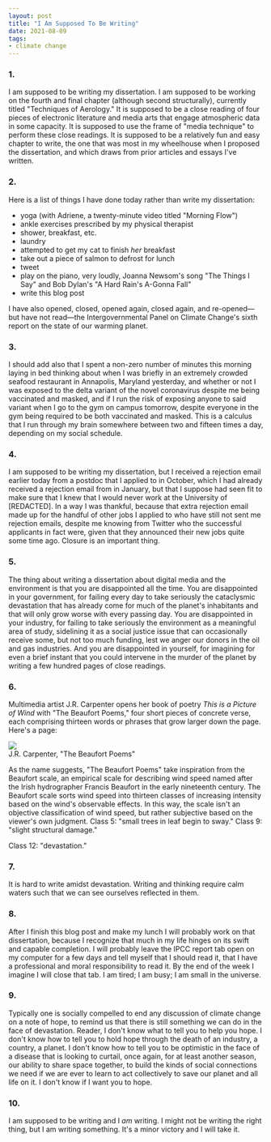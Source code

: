 ```yaml
---
layout: post
title: "I Am Supposed To Be Writing"
date: 2021-08-09
tags:
- climate change
---
```


### 1. 

I am supposed to be writing my dissertation. I am supposed to be working on the fourth and final chapter (although second structurally), currently titled "Techniques of Aerology." It is supposed to be a close reading of four pieces of electronic literature and media arts that engage atmospheric data in some capacity. It is supposed to use the frame of "media technique" to perform these close readings. It is supposed to be a relatively fun and easy chapter to write, the one that was most in my wheelhouse when I proposed the dissertation, and which draws from prior articles and essays I've written. 

<!--more-->

### 2. 

Here is a list of things I have done today rather than write my dissertation: 

- yoga (with Adriene, a twenty-minute video titled "Morning Flow")
- ankle exercises prescribed by my physical therapist
- shower, breakfast, etc. 
- laundry
- attempted to get my cat to finish *her* breakfast
- take out a piece of salmon to defrost for lunch
- tweet
- play on the piano, very loudly, Joanna Newsom's song "The Things I Say" and Bob Dylan's "A Hard Rain's A-Gonna Fall"
- write this blog post

I have also opened, closed, opened again, closed again, and re-opened—but have not read—the Intergovernmental Panel on Climate Change's sixth report on the state of our warming planet. 

### 3. 

I should add also that I spent a non-zero number of minutes this morning laying in bed thinking about when I was briefly in an extremely crowded seafood restaurant in Annapolis, Maryland yesterday, and whether or not I was exposed to the delta variant of the novel coronavirus despite me being vaccinated and masked, and if I run the risk of exposing anyone to said variant when I go to the gym on campus tomorrow, despite everyone in the gym being required to be both vaccinated and masked. This is a calculus that I run through my brain somewhere between two and fifteen times a day, depending on my social schedule. 

### 4. 

I am supposed to be writing my dissertation, but I received a rejection email earlier today from a postdoc that I applied to in October, which I had already received a rejection email from in January, but that I suppose had seen fit to make sure that I knew that I would never work at the University of [REDACTED]. In a way I was thankful, because that extra rejection email made up for the handful of other jobs I applied to who have still not sent me rejection emails, despite me knowing from Twitter who the successful applicants in fact were, given that they announced their new jobs quite some time ago. Closure is an important thing.

### 5. 

The thing about writing a dissertation about digital media and the environment is that you are disappointed all the time. You are disappointed in your government, for failing every day to take seriously the cataclysmic devastation that has already come for much of the planet's inhabitants and that will only grow worse with every passing day. You are disappointed in your industry, for failing to take seriously the environment as a meaningful area of study, sidelining it as a social justice issue that can occasionally receive some, but not too much funding, lest we anger our donors in the oil and gas industries. And you are disappointed in yourself, for imagining for even a brief instant that you could intervene in the murder of the planet by writing a few hundred pages of close readings. 

### 6. 

Multimedia artist J.R. Carpenter opens her book of poetry *This is a Picture of Wind* with "The Beaufort Poems," four short pieces of concrete verse, each comprising thirteen words or phrases that grow larger down the page. Here's a page: 

<img src="/img/ipcc-day-1.jpg" class="figure"/>
<div class="caption">J.R. Carpenter, "The Beaufort Poems"</div>

As the name suggests, "The Beaufort Poems" take inspiration from the Beaufort scale, an empirical scale for describing wind speed named after the Irish hydrographer Francis Beaufort in the early nineteenth century. The Beaufort scale sorts wind speed into thirteen classes of increasing intensity based on the wind's observable effects. In this way, the scale isn't an objective classification of wind speed, but rather subjective based on the viewer's own judgment. Class 5: "small trees in leaf begin to sway." Class 9: "slight structural damage." 

Class 12: "devastation." 

### 7. 

It is hard to write amidst devastation. Writing and thinking require calm waters such that we can see ourselves reflected in them.

### 8. 

After I finish this blog post and make my lunch I will probably work on that dissertation, because I recognize that much in my life hinges on its swift and capable completion. I will probably leave the IPCC report tab open on my computer for a few days and tell myself that I should read it, that I have a professional and moral responsibility to read it. By the end of the week I imagine I will close that tab. I am tired; I am busy; I am small in the universe. 

### 9. 

Typically one is socially compelled to end any discussion of climate change on a note of hope, to remind us that there is still something we can do in the face of devastation. Reader, I don't know what to tell you to help you hope. I don't know how to tell you to hold hope through the death of an industry, a country, a planet. I don't know how to tell you to be optimistic in the face of a disease that is looking to curtail, once again, for at least another season, our ability to share space together, to build the kinds of social connections we need if we are ever to learn to act collectively to save our planet and all life on it. I don't know if I want you to hope. 

### 10. 

I am supposed to be writing and I *am* writing. I might not be writing the right thing, but I am writing something. It's a minor victory and I will take it. 